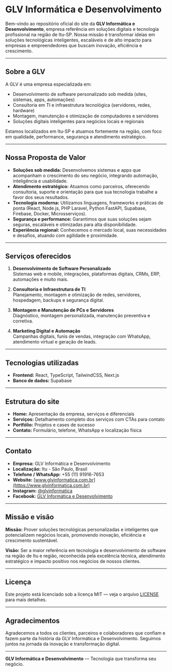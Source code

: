 # GLV Informática e Desenvolvimento

Bem-vindo ao repositório oficial do site da **GLV Informática e Desenvolvimento**, empresa referência em soluções digitais e tecnologia profissional na região de Itu-SP. Nossa missão é transformar ideias em soluções tecnológicas inteligentes, escaláveis e de alto impacto para empresas e empreendedores que buscam inovação, eficiência e crescimento.

---

## Sobre a GLV

A GLV é uma empresa especializada em:

- Desenvolvimento de software personalizado sob medida (sites, sistemas, apps, automações)
- Consultoria em TI e infraestrutura tecnológica (servidores, redes, hardware)
- Montagem, manutenção e otimização de computadores e servidores
- Soluções digitais inteligentes para negócios locais e regionais

Estamos localizados em Itu-SP e atuamos fortemente na região, com foco em qualidade, performance, segurança e atendimento estratégico.

---

## Nossa Proposta de Valor

- **Soluções sob medida:** Desenvolvemos sistemas e apps que acompanham o crescimento do seu negócio, integrando automação, inteligência e usabilidade.
- **Atendimento estratégico:** Atuamos como parceiros, oferecendo consultoria, suporte e orientação para que sua tecnologia trabalhe a favor dos seus resultados.
- **Tecnologia moderna:** Utilizamos linguagens, frameworks e práticas de ponta (React, Node.js, PHP Laravel, Python FastAPI, Supabase, Firebase, Docker, Microsserviços).
- **Segurança e performance:** Garantimos que suas soluções sejam seguras, escaláveis e otimizadas para alta disponibilidade.
- **Experiência regional:** Conhecemos o mercado local, suas necessidades e desafios, atuando com agilidade e proximidade.

---

## Serviços oferecidos

1. **Desenvolvimento de Software Personalizado**  
   Sistemas web e mobile, integrações, plataformas digitais, CRMs, ERP, automações e muito mais.

2. **Consultoria e Infraestrutura de TI**  
   Planejamento, montagem e otimização de redes, servidores, hospedagem, backups e segurança digital.

3. **Montagem e Manutenção de PCs e Servidores**  
   Diagnóstico, montagem personalizada, manutenção preventiva e corretiva.

4. **Marketing Digital e Automação**  
   Campanhas digitais, funis de vendas, integração com WhatsApp, atendimento virtual e geração de leads.

---

## Tecnologias utilizadas

- **Frontend:** React, TypeScript, TailwindCSS, Next.js    
- **Banco de dados:** Supabase

---

## Estrutura do site

- **Home:** Apresentação da empresa, serviços e diferenciais  
- **Serviços:** Detalhamento completo dos serviços com CTAs para contato  
- **Portfólio:** Projetos e cases de sucesso  
- **Contato:** Formulário, telefone, WhatsApp e localização física


---

## Contato

- **Empresa:** GLV Informática e Desenvolvimento  
- **Localização:** Itu - São Paulo, Brasil  
- **Telefone / WhatsApp:** +55 (11) 91916-7653  
- **Website:** [www.glvinformatica.com.br](https://www.glvinformatica.com.br)  
- **Instagram:** [@glvinformatica](https://www.instagram.com/glvinformatica)  
- **Facebook:** [GLV Informática e Desenvolvimento](https://www.facebook.com/glvinformatica)  

---

## Missão e visão

**Missão:** Prover soluções tecnológicas personalizadas e inteligentes que potencializem negócios locais, promovendo inovação, eficiência e crescimento sustentável.

**Visão:** Ser a maior referência em tecnologia e desenvolvimento de software na região de Itu e região, reconhecida pela excelência técnica, atendimento estratégico e impacto positivo nos negócios de nossos clientes.

---

## Licença

Este projeto está licenciado sob a licença MIT — veja o arquivo [LICENSE](LICENSE) para mais detalhes.

---

## Agradecimentos

Agradecemos a todos os clientes, parceiros e colaboradores que confiam e fazem parte da história da GLV Informática e Desenvolvimento. Seguimos juntos na jornada da inovação e transformação digital.

---

**GLV Informática e Desenvolvimento** — Tecnologia que transforma seu negócio.

